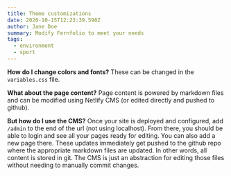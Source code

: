 ```yaml
---
title: Theme customizations
date: 2020-10-15T12:23:39.598Z
author: Jane Doe
summary: Modify Fernfolio to meet your needs
tags:
  - environment
  - sport
---
```


**How do I change colors and fonts?**
These can be changed in the `variables.css` file.

**What about the page content?**
Page content is powered by markdown files and can be modified using Netlify CMS (or edited directly and pushed to github).

**But how do I use the CMS?**
Once your site is deployed and configured, add `/admin` to the end of the url (not using localhost). From there, you should be able to login and see all your pages ready for editing. You can also add a new page there. These updates immediately get pushed to the github repo where the appropriate markdown files are updated. In other words, all content is stored in git. The CMS is just an abstraction for editing those files without needing to manually commit changes.